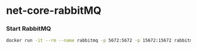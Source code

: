 # net-core-rabbitMQ

### Start RabbitMQ
```bash
docker run -it --rm --name rabbitmq -p 5672:5672 -p 15672:15672 rabbitmq:3-management
```